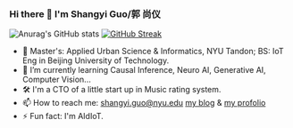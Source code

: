 ### Hi there 👋 I'm Shangyi Guo/郭 尚仪

![Anurag's GitHub stats](https://github-readme-stats.vercel.app/api?username=CaptainCCCP&show_icons=true&theme=transparent)
[![GitHub Streak](https://github-readme-streak-stats.herokuapp.com/?user=CaptainCCCP)](https://git.io/streak-stats)

- 🔭 Master's: Applied Urban Science & Informatics, NYU Tandon;    BS: IoT Eng in Beijing University of Technology.
- 🌱 I’m currently learning Causal Inference, Neuro AI, Generative AI, Computer Vision...
- 🛠 I'm a CTO of a little start up in Music rating system.
- 📫 How to reach me: shangyi.guo@nyu.edu  [my blog](https://captaincccp.github.io/)  &  [my profolio](https://shangyiguo.work/) 
- ⚡ Fun fact: I'm AIdIoT.
